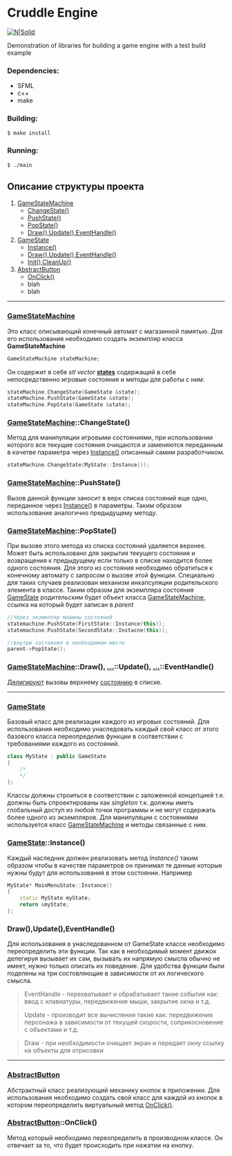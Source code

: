 # Cruddle Engine

[![N|Solid](https://pp.userapi.com/c840436/v840436638/3d3e4/xIRLcWSTnJo.jpg?ava=1)](https://vk.com/crudlestudio)

Demonstration of libraries for building a game engine with a test build example

### Dependencies:
 - SFML
 - c++
 - make
 
### Building:
```sh
$ make install
```

### Running:
```sh
$ ./main
```

## Описание структуры проекта
1. [GameStateMachine](#statemachine)
    - [ChangeState()](#changestate)
    - [PushState()](#pushstate)
    - [PopState()](#popstate)
    - [Draw(),Update(),EventHandle()](#drupev)
2. [GameState](#state)
    - [Instance()](#stateinstance)
    - [Draw(),Update(),EventHandle()](#drupevstates)
    - [Init(),CleanUp()](#initclean)
3. [AbstractButton](#button)
    - [OnClick()](#onClick())
    - blah
    - blah
  
<hr>

### <a name="statemachine"></a> [GameStateMachine](#statemachine)
Это класс описывающий конечный автомат с магазинной памятью.
Для его использования необходимо создать экземпляр класса __GameStateMachine__
```c++
GameStateMachine stateMachine;
```
Он содержит в себе *stl vector* __[states](#state)__ содержащий в себе непосредственно игровые состояния и методы для работы с ним:
```c++
stateMachine.ChangeState(GameState &state);
stateMachine.PushState(GameState &state);
stateMachine.PopState(GameState &state);
```

### <a name=""></a>

### <a name="changestate"></a>  [GameStateMachine](#statemachine)::ChangeState()
Метод для манипуляции игровыми состояниями, при использовании которого все текущие состояния очищаются и заменяются переданным в качетве параметра через [Instance()](#stateinstance) описанный самим разработчиком.
```c++
stateMachine.ChangeState(MyState::Instance());
```

### <a name="pushstate"></a> [GameStateMachine](#statemachine)::PushState()
Вызов данной функции заносит в верх списка состояний еще одно, переданное через [Instance()](#stateinstance) в параметры.
Таким образом использование аналогично предыдущему методу.

### <a name="popstate"></a> [GameStateMachine](#statemachine)::PopState()
При вызове этого метода из списка состояний удаляется верхнее.
Может быть использовано для закрытия текущего состояния и возвращения к предыдущему если только в списке находится более одного состояния.
Для этого из состояния необходимо обратиться к конечному автомату с запросом о вызове этой функции.
Специально для таких случаев реализован механизм инкапсуляции родительского элемента в классе. Таким образом для экземпляра состояния [GameState](#state) родительским будет объект класса [GameStateMachine](#statemachine), ссылка на который будет записан в *parent*
```c++
//Через экзмепляр машины состояний
statemachine.PushState(FirstState::Instance(this));
statemachine.PushState(SecondState::Instacne(this));
```

```c++
//внутри состояния в необходимом месте
parent->PopState();
```

### <a name="drupev"></a>  [GameStateMachine](#statemachine)::Draw(), [...](#statemachine)::Update(), [...](#statemachine)::EventHandle()
[Делигируют](#drupevstates) вызовы верхнему [состоянию](#state) в списке.

<hr>
  
### <a name="state"></a> [GameState](#state)
Базовый класс для реализации каждого из игровых состояний.
Для использования необходимо унаследовать каждый свой класс от этого базового класса переопределив функции в соответствии с требованиями каждого из состояний.
```c++
class MyState : public GameState
{
    /*
    */
};
```
Классы должны строиться в соответствии с заложенной концепцией т.е. должны быть спроектированы как *singleton* т.к. должны иметь глобальный доступ из любой точки программы и не могут содержать более одного из экземпляров.
Для манипуляции с состояниями используется класс [GameStateMachine](#statemachine) и методы связанные с ним.

### <a name="stateinstance"></a> [GameState](#state)::Instance()
Каждый наследник должен реализовать метод *Instance()* таким образом чтобы в качестве параметров он принимал те данные которые нужны будут для использования в этом состоянии.
Например 
```c++
MyState* MainMenuState::Instance()
{
    static MyState myState;
    return &myState;
};
```

### <a name="drupevstates"></a> Draw(),Update(),EventHandle()
Для использования в унаследованном от GameState классе необходимо переопределить эти функции.
Так как в необходимый момент движок делегируя вызывает их сам, вызывать их напрямую смысла обычно не имеет, нужно только описать их поведение.
Для удобства функции были поделены на три состовляющие в зависимости от их логического смысла.
>EventHandle - перехватывает и обрабатывает такие события как: ввод с клавиатуры, передвижение мыши, закрытие окна и т.д.
  
>Update - производит все вычисления такие как: передвижение персонажа в зависимости от текущей скорости, соприкосновение с объектами и т.д.
  
>Draw - при необходимости очищает экран и передает окну ссылку на объекты для отрисовки
  
  <hr>

  ### <a name="button"></a> [AbstractButton](#button)
  Абстрактный класс реализующий механику кнопок в приложении.
  Для использования необходимо создать свой класс для каждой из кнопок в котором переопределить виртуальный метод [OnClick()](#onClick()).


### <a name="onClick()"></a> [AbstractButton](#button)::OnClick()
Метод который необходимо переопределить в производном классе. Он отвечает за то, что будет происходить при нажатии на кнопку.